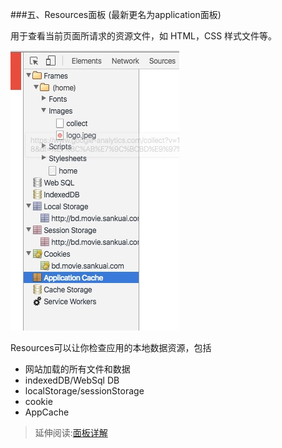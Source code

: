 ###五、Resources面板 (最新更名为application面板)

用于查看当前页面所请求的资源文件，如 HTML，CSS 样式文件等。

![console](./md/resource.png)


Resources可以让你检查应用的本地数据资源，包括
* 网站加载的所有文件和数据
* indexedDB/WebSql DB
* localStorage/sessionStorage
* cookie
* AppCache

>延伸阅读:[面板详解](http://zodiac-xl.github.io/chrome-dev/%E9%9D%A2%E6%9D%BF%E8%AF%A6%E8%A7%A3.html#/)
